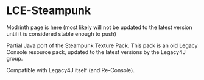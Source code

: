 # LCE-Steampunk

Modrinth page is [here](https://modrinth.com/resourcepack/steampunk-texture-pack-lce) (most likely will not be updated to the latest version until it is considered stable enough to push)

Partial Java port of the Steampunk Texture Pack. This pack is an old Legacy Console resource pack, updated to the latest versions by the Legacy4J group.

Compatible with Legacy4J itself (and Re-Console).
